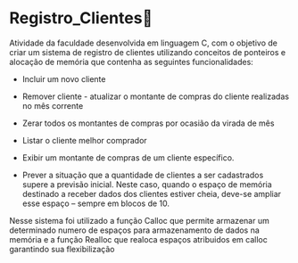 # Registro_Clientes📝
Atividade da faculdade desenvolvida em linguagem C, com o objetivo de criar um sistema de registro de clientes utilizando conceitos de ponteiros e alocação de memória que contenha as seguintes funcionalidades:

- Incluir um novo cliente

- Remover cliente - atualizar o montante de compras do cliente realizadas no mês corrente

- Zerar todos os montantes de compras por ocasião da virada de mês

- Listar o cliente melhor comprador

- Exibir um montante de compras de um cliente específico.

- Prever a situação que a quantidade de clientes a ser cadastrados supere a previsão inicial. Neste caso, quando o espaço de memória destinado a receber dados dos clientes estiver cheia, deve-se ampliar esse espaço – sempre em blocos de 10.

Nesse sistema foi utilizado a função Calloc que permite armazenar um determinado numero de espaços para armazenamento de dados na memória e a função Realloc que realoca espaços atribuidos em calloc garantindo sua flexibilização

